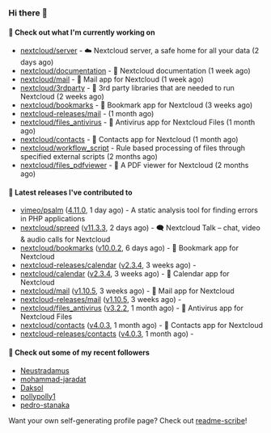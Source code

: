 ### Hi there 👋

#### 👷 Check out what I'm currently working on

- [nextcloud/server](https://github.com/nextcloud/server) - ☁️ Nextcloud server, a safe home for all your data (2 days ago)
- [nextcloud/documentation](https://github.com/nextcloud/documentation) - 📘 Nextcloud documentation (1 week ago)
- [nextcloud/mail](https://github.com/nextcloud/mail) - 💌 Mail app for Nextcloud (1 week ago)
- [nextcloud/3rdparty](https://github.com/nextcloud/3rdparty) - :battery: 3rd party libraries that are needed to run Nextcloud (2 weeks ago)
- [nextcloud/bookmarks](https://github.com/nextcloud/bookmarks) - 🔖 Bookmark app for Nextcloud (3 weeks ago)
- [nextcloud-releases/mail](https://github.com/nextcloud-releases/mail) -  (1 month ago)
- [nextcloud/files_antivirus](https://github.com/nextcloud/files_antivirus) - 👾 Antivirus app for Nextcloud Files (1 month ago)
- [nextcloud/contacts](https://github.com/nextcloud/contacts) - 📇 Contacts app for Nextcloud (1 month ago)
- [nextcloud/workflow_script](https://github.com/nextcloud/workflow_script) - Rule based processing of files through specified external scripts (2 months ago)
- [nextcloud/files_pdfviewer](https://github.com/nextcloud/files_pdfviewer) - :book: A PDF viewer for Nextcloud (2 months ago)

#### 🔭 Latest releases I've contributed to

- [vimeo/psalm](https://github.com/vimeo/psalm) ([4.11.0](https://github.com/vimeo/psalm/releases/tag/4.11.0), 1 day ago) - A static analysis tool for finding errors in PHP applications
- [nextcloud/spreed](https://github.com/nextcloud/spreed) ([v11.3.3](https://github.com/nextcloud/spreed/releases/tag/v11.3.3), 2 days ago) - 🗨️ Nextcloud Talk – chat, video &amp; audio calls for Nextcloud
- [nextcloud/bookmarks](https://github.com/nextcloud/bookmarks) ([v10.0.2](https://github.com/nextcloud/bookmarks/releases/tag/v10.0.2), 6 days ago) - 🔖 Bookmark app for Nextcloud
- [nextcloud-releases/calendar](https://github.com/nextcloud-releases/calendar) ([v2.3.4](https://github.com/nextcloud-releases/calendar/releases/tag/v2.3.4), 3 weeks ago) - 
- [nextcloud/calendar](https://github.com/nextcloud/calendar) ([v2.3.4](https://github.com/nextcloud/calendar/releases/tag/v2.3.4), 3 weeks ago) - 📆 Calendar app for Nextcloud
- [nextcloud/mail](https://github.com/nextcloud/mail) ([v1.10.5](https://github.com/nextcloud/mail/releases/tag/v1.10.5), 3 weeks ago) - 💌 Mail app for Nextcloud
- [nextcloud-releases/mail](https://github.com/nextcloud-releases/mail) ([v1.10.5](https://github.com/nextcloud-releases/mail/releases/tag/v1.10.5), 3 weeks ago) - 
- [nextcloud/files_antivirus](https://github.com/nextcloud/files_antivirus) ([v3.2.2](https://github.com/nextcloud/files_antivirus/releases/tag/v3.2.2), 1 month ago) - 👾 Antivirus app for Nextcloud Files
- [nextcloud/contacts](https://github.com/nextcloud/contacts) ([v4.0.3](https://github.com/nextcloud/contacts/releases/tag/v4.0.3), 1 month ago) - 📇 Contacts app for Nextcloud
- [nextcloud-releases/contacts](https://github.com/nextcloud-releases/contacts) ([v4.0.3](https://github.com/nextcloud-releases/contacts/releases/tag/v4.0.3), 1 month ago) - 

#### 👯 Check out some of my recent followers

- [Neustradamus](https://github.com/Neustradamus)
- [mohammad-jaradat](https://github.com/mohammad-jaradat)
- [Daksol](https://github.com/Daksol)
- [pollypolly1](https://github.com/pollypolly1)
- [pedro-stanaka](https://github.com/pedro-stanaka)

Want your own self-generating profile page? Check out [readme-scribe](https://github.com/muesli/readme-scribe)!
